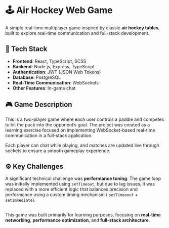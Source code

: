 # 🕹️ Air Hockey Web Game

A simple real-time multiplayer game inspired by classic **air hockey tables**, built to explore real-time communication and full-stack development.

## 🚀 Tech Stack

- **Frontend**: React, TypeScript, SCSS
- **Backend**: Node.js, Express, TypeScript
- **Authentication**: JWT (JSON Web Tokens)
- **Database**: PostgreSQL
- **Real-Time Communication**: WebSockets
- **Other Features**: In-game chat

## 🎮 Game Description

This is a two-player game where each user controls a paddle and competes to hit the puck into the opponent’s goal. The project was created as a learning exercise focused on implementing WebSocket-based real-time communication in a full-stack application.

Each player can chat while playing, and matches are updated live through sockets to ensure a smooth gameplay experience.

## ⚙️ Key Challenges

A significant technical challenge was **performance tuning**. The game loop was initially implemented using `setTimeout`, but due to lag issues, it was replaced with a more efficient logic that balances precision and performance using a custom timing mechanism ( `setTimeoout` + `setImmediate`).

##

This game was built primarily for learning purposes, focusing on **real-time networking**, **performance optimization**, and **full-stack architecture**.
